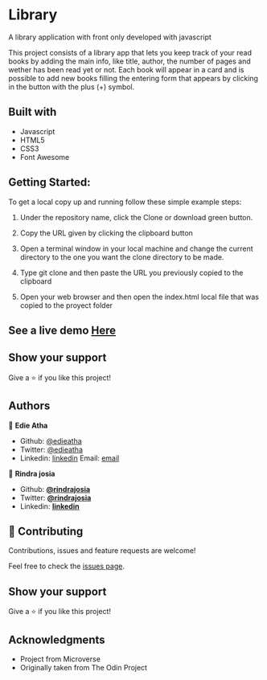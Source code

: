 # Library
A library application with front only developed with javascript

This project consists of a library app that lets you keep track of your read books by adding the main info, like title, author, the number of pages and wether has been read yet or not. Each book will appear in a card and is possible to add new books filling the entering form that appears by clicking in the button with the plus (+) symbol.


## Built with

  * Javascript
  * HTML5
  * CSS3
  * Font Awesome
  
## Getting Started:

To get a local copy up and running follow these simple example steps:

1. Under the repository name, click the Clone or download green button.

2. Copy the URL given by clicking the clipboard button

3. Open a terminal window in your local machine and change the current directory to the one you
   want the clone directory to be made.

4. Type  git clone and then paste the URL you previously copied to the clipboard

5. Open your web browser and then open the index.html local file that was copied to the proyect folder

## See a live demo [Here]()

## Show your support
Give a ⭐️ if you like this project!

## Authors

👤 **Edie Atha**

- Github: [@edieatha](https://github.com/edieatha)
- Twitter: [@edieatha](https://twitter.com/edieatha)
- Linkedin: [linkedin](https://www.linkedin.com/in/edieatha/)
 Email: [email](edieatha@gmail.com)

👤 **Rindra josia**

* Github: **[@rindrajosia](https://github.com/rindrajosia)**
* Twitter: **[@rindrajosia](https://twitter.com/josia_rindra)**
* Linkedin: **[linkedin](https://www.linkedin.com/in/rindra-josia-99b2111a2/)**

## 🤝 Contributing

Contributions, issues and feature requests are welcome!

Feel free to check the [issues page](https://github.com/edieatha/project-library/issues).

## Show your support

Give a ⭐️ if you like this project!

## Acknowledgments

 - Project from Microverse
 - Originally taken from The Odin Project
